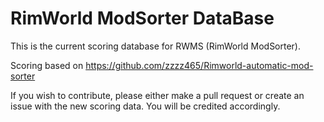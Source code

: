 # RimWorld ModSorter DataBase

This is the current scoring database for RWMS (RimWorld ModSorter).

Scoring based on https://github.com/zzzz465/Rimworld-automatic-mod-sorter

If you wish to contribute, please either make a pull request or create 
an issue with the new scoring data. You will be credited accordingly.

